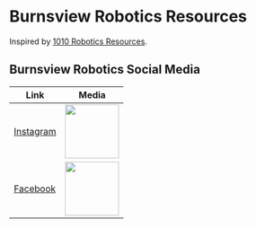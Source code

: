 # Burnsview Robotics Resources

Inspired by [1010 Robotics Resources](https://github.com/1010Robotics/Resources).

## Burnsview Robotics Social Media

| Link | Media |
|------|-------|
|[Instagram](https://www.instagram.com/burnsview_robotics/?hl=en)|<img src="https://upload.wikimedia.org/wikipedia/commons/thumb/e/e7/Instagram_logo_2016.svg/1920px-Instagram_logo_2016.svg.png" length="96" width="96"/>|
|[Facebook](https://www.facebook.com/BurnsviewRobotics/)|<img src="https://upload.wikimedia.org/wikipedia/commons/thumb/c/c2/F_icon.svg/2000px-F_icon.svg.png" width="96" length="96"/>|
